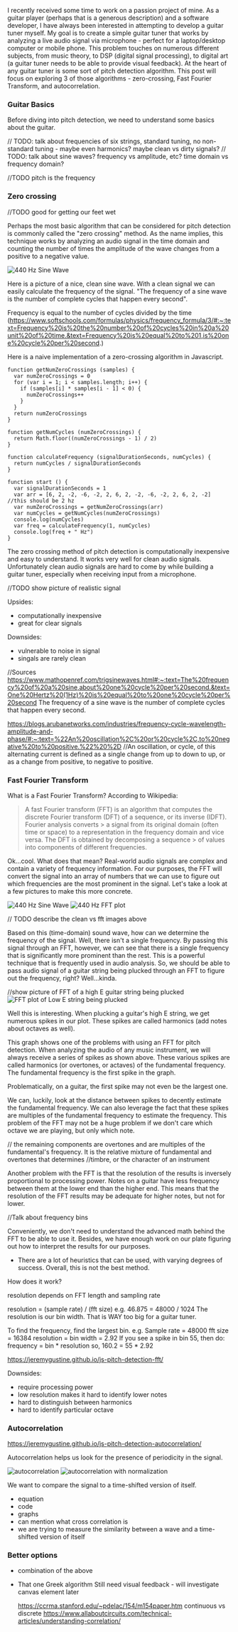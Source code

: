 I recently received some time to work on a passion project of mine.  As a guitar player (perhaps that is a generous description) and a software developer, I have always been interested in attempting to develop a guitar tuner myself.  My goal is to create a simple guitar tuner that works by analyzing a live audio signal via microphone - perfect for a laptop/desktop computer or mobile phone.  This problem touches on numerous different subjects, from music theory, to DSP (digital signal processing), to digital art (a guitar tuner needs to be able to provide visual feedback).  At the heart of any guitar tuner is some sort of pitch detection algorithm.  This post will focus on exploring 3 of those algorithms - zero-crossing, Fast Fourier Transform, and autocorrelation.

### Guitar Basics

Before diving into pitch detection, we need to understand some basics about the guitar.

// TODO: talk about frequencies of six strings, standard tuning, no non-standard tuning - maybe even harmonics? maybe clean vs dirty signals?
// TODO: talk about sine waves? frequency vs amplitude, etc? time domain vs frequency domain?

//TODO pitch is the frequency

### Zero crossing

//TODO good for getting our feet wet

Perhaps the most basic algorithm that can be considered for pitch detection is commonly called the "zero crossing" method.  As the name implies, this technique works by analyzing an audio signal in the time domain and counting the number of times the amplitude of the wave changes from a positive to a negative value.

![440 Hz Sine Wave](./images/440_clean_sine.png)

Here is a picture of a nice, clean sine wave. With a clean signal we can easily calculate the frequency of the signal. "The frequency of a sine wave is the number of complete cycles that happen every second".  

Frequency is equal to the number of cycles divided by the time (https://www.softschools.com/formulas/physics/frequency_formula/3/#:~:text=Frequency%20is%20the%20number%20of%20cycles%20in%20a%20unit%20of%20time.&text=Frequency%20is%20equal%20to%201,is%20one%20cycle%20per%20second.)


Here is a naive implementation of a zero-crossing algorithm in Javascript.

```
function getNumZeroCrossings (samples) {
  var numZeroCrossings = 0
  for (var i = 1; i < samples.length; i++) {
    if (samples[i] * samples[i - 1] < 0) {
      numZeroCrossings++
    }
  }
  return numZeroCrossings
}

function getNumCycles (numZeroCrossings) {
  return Math.floor((numZeroCrossings - 1) / 2)
}

function calculateFrequency (signalDurationSeconds, numCycles) {
  return numCycles / signalDurationSeconds
}

function start () {
  var signalDurationSeconds = 1
  var arr = [6, 2, -2, -6, -2, 2, 6, 2, -2, -6, -2, 2, 6, 2, -2] //this should be 2 hz
  var numZeroCrossings = getNumZeroCrossings(arr)
  var numCycles = getNumCycles(numZeroCrossings)
  console.log(numCycles)
  var freq = calculateFrequency(1, numCycles)
  console.log(freq + " Hz")
}

```

The zero crossing method of pitch detection is computationally inexpensive and easy to understand.  It works very well for clean audio signals.  Unfortunately clean audio signals are hard to come by while building a guitar tuner, especially when receiving input from a microphone.

//TODO show picture of realistic signal

Upsides:
- computationally inexpensive
- great for clear signals

Downsides:
- vulnerable to noise in signal
- singals are rarely clean

//Sources https://www.mathopenref.com/trigsinewaves.html#:~:text=The%20frequency%20of%20a%20sine,about%20one%20cycle%20per%20second.&text=One%20Hertz%20(1Hz)%20is%20equal%20to%20one%20cycle%20per%20second
The frequency of a sine wave is the number of complete cycles that happen every second.

https://blogs.arubanetworks.com/industries/frequency-cycle-wavelength-amplitude-and-phase/#:~:text=%22An%20oscillation%2C%20or%20cycle%2C,to%20negative%20to%20positive.%22%20%2D
//An oscillation, or cycle, of this alternating current is defined as a single change from up to down to up, or as a change from positive, to negative to positive.


### Fast Fourier Transform

What is a Fast Fourier Transform? According to Wikipedia:

> A fast Fourier transform (FFT) is an algorithm that computes the discrete Fourier transform (DFT) of a sequence, or its inverse (IDFT). Fourier analysis converts > a signal from its original domain (often time or space) to a representation in the frequency domain and vice versa. The DFT is obtained by decomposing a sequence > of values into components of different frequencies.

Ok...cool. What does that mean? Real-world audio signals are complex and contain a variety of frequency information. For our purposes, the FFT will convert the signal into an array of numbers that we can use to figure out which frequencies are the most prominent in the signal.  Let's take a look at a few pictures to make this more concrete.

![440 Hz Sine Wave](./images/440_clean_sine.png)
![440 Hz FFT plot](./images/440_clean_fft.png)

// TODO describe the clean vs fft images above

Based on this (time-domain) sound wave, how can we determine the frequency of the signal.  Well, there isn't a single frequency.  By passing this signal through an FFT, however, we can see that there is a single frequency that is significantly more prominent than the rest.  This is a powerful technique that is frequently used in audio analysis.  So, we should be able to pass audio signal of a guitar string being plucked through an FFT to figure out the frequency, right?  Well...kinda.

//show picture of FFT of a high E guitar string being plucked
![FFT plot of Low E string being plucked](./images/fft_low_e.png)

Well this is interesting.  When plucking a guitar's high E string, we get numerous spikes in our plot. These spikes are called harmonics (add notes about octaves as well).  

This graph shows one of the problems with using an FFT for pitch detection. When analyzing the audio of any music instrument, we will always receive a series of spikes as shown above. These various spikes are called harmonics (or overtones, or actaves) of the fundamental frequency.  The fundamental frequency is the first spike in the graph.  

Problematically, on a guitar, the first spike may not even be the largest one.

We can, luckily, look at the distance between spikes to decently estimate the fundamental frequency.
We can also leverage the fact that these spikes are multiples of the fundamental frequency to estimate the frequency.
This problem of the FFT may not be a huge problem if we don't care which octave we are playing, but only which note.

// the remaining components are overtones and are multiples of the fundamental's frequency. It is the relative mixture of fundamental and overtones that determines //timbre, or the character of an instrument

Another problem with the FFT is that the resolution of the results is inversely proportional to processing power. Notes on a guitar have less frequency between them at the lower end than the higher end. This means that the resolution of the FFT results may be adequate for higher notes, but not for lower.

//Talk about frequency bins

Conveniently, we don't need to understand the advanced math behind the FFT to be able to use it. Besides, we have enough work on our plate figuring out how to interpret the results for our purposes.


- There are a lot of heuristics that can be used, with varying degrees of success.  Overall, this is not the best method.



How does it work?

resolution depends on FFT length and sampling rate

resolution = (sample rate) / (fft size)
e.g.
46.875 = 48000 / 1024
The resolution is our bin width. That is WAY too big for a guitar tuner.

To find the frequency, find the largest bin.
e.g.
Sample rate = 48000
fft size = 16384
resolution = bin width = 2.92
If you see a spike in bin 55, then do:
frequency = bin * resolution
so, 160.2 = 55 * 2.92

https://jeremygustine.github.io/js-pitch-detection-fft/

Downsides:

- require processing power
- low resolution makes it hard to identify lower notes
- hard to distinguish between harmonics
- hard to identify particular octave

### Autocorrelation

https://jeremygustine.github.io/js-pitch-detection-autocorrelation/

Autocorrelation helps us look for the presence of periodicity in the signal.


![autocorrelation](autocorrelation.gif)
![autocorrelation with normalization](autocorrelation_normalize.gif)

We want to compare the signal to a time-shifted version of itself.  

- equation
- code
- graphs
- can mention what cross correlation is
- we are trying to measure the similarity between a wave and a time-shifted version of itself

### Better options

- combination of the above
- That one Greek algorithm
  Still need visual feedback - will investigate canvas element later
  
  
  
  https://ccrma.stanford.edu/~pdelac/154/m154paper.htm
  continuous vs discrete https://www.allaboutcircuits.com/technical-articles/understanding-correlation/

